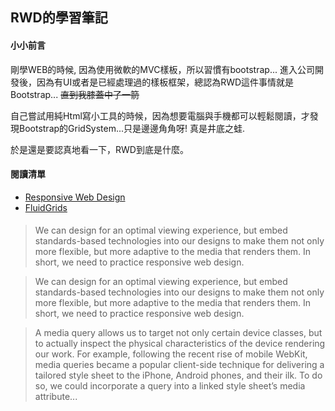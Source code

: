 ## RWD的學習筆記

#### 小小前言
剛學WEB的時候, 因為使用微軟的MVC樣板，所以習慣有bootstrap...
進入公司開發後，因為有UI或者是已經處理過的樣板框架，總認為RWD這件事情就是Bootstrap...
~~直到我膝蓋中了一箭~~

自己嘗試用純Html寫小工具的時候，因為想要電腦與手機都可以輕鬆閱讀，才發現Bootstrap的GridSystem...只是邊邊角角呀!
真是井底之蛙.

於是還是要認真地看一下，RWD到底是什麼。

#### 閱讀清單
* [Responsive Web Design](https://alistapart.com/article/responsive-web-design)
* [FluidGrids](https://alistapart.com/article/fluidgrids/)



####
> We can design for an optimal viewing experience, 
> but embed standards-based technologies into our designs to make them not only more flexible, 
> but more adaptive to the media that renders them. 
> In short, we need to practice responsive web design.

> We can design for an optimal viewing experience, 
> 	but embed standards-based technologies into our designs to make them not only more flexible, 
> 	but more adaptive to the media that renders them. 
> In short, we need to practice responsive web design.

> A media query allows us to target not only certain device classes, 
> 	but to actually inspect the physical characteristics of the device rendering our work. 
> For example, following the recent rise of mobile WebKit, 
> 	media queries became a popular client-side technique for delivering a tailored style sheet to the iPhone, Android phones, and their ilk. 
> To do so, we could incorporate a query into a linked style sheet’s media attribute...
